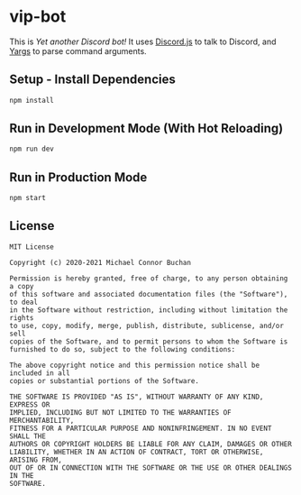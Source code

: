 # vip-bot

This is *Yet another Discord bot!* It uses [Discord.js][discordjs] to talk to Discord, and [Yargs][yargs] to parse
command arguments.

[discordjs]: <https://discord.js.org/>
[yargs]: <http://yargs.js.org>



## Setup - Install Dependencies

```sh
npm install
```

## Run in Development Mode (With Hot Reloading)

```sh
npm run dev
```

## Run in Production Mode

```sh
npm start
```

## License

```
MIT License

Copyright (c) 2020-2021 Michael Connor Buchan

Permission is hereby granted, free of charge, to any person obtaining a copy
of this software and associated documentation files (the "Software"), to deal
in the Software without restriction, including without limitation the rights
to use, copy, modify, merge, publish, distribute, sublicense, and/or sell
copies of the Software, and to permit persons to whom the Software is
furnished to do so, subject to the following conditions:

The above copyright notice and this permission notice shall be included in all
copies or substantial portions of the Software.

THE SOFTWARE IS PROVIDED "AS IS", WITHOUT WARRANTY OF ANY KIND, EXPRESS OR
IMPLIED, INCLUDING BUT NOT LIMITED TO THE WARRANTIES OF MERCHANTABILITY,
FITNESS FOR A PARTICULAR PURPOSE AND NONINFRINGEMENT. IN NO EVENT SHALL THE
AUTHORS OR COPYRIGHT HOLDERS BE LIABLE FOR ANY CLAIM, DAMAGES OR OTHER
LIABILITY, WHETHER IN AN ACTION OF CONTRACT, TORT OR OTHERWISE, ARISING FROM,
OUT OF OR IN CONNECTION WITH THE SOFTWARE OR THE USE OR OTHER DEALINGS IN THE
SOFTWARE.
```

